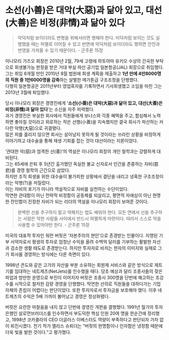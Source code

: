 # 소선(小善)은 대악(大惡)과 닮아 있고, 대선(大善)은 비정(非情)과 닮아 있다

> 악덕처럼 보이더라도 변형을 위해서라면 행해야 한다. 미덕처럼 보이는 것도 실행했을 때는 파멸로 이어질 수 있고 반면에 악덕처럼 보이더라도 행하면 안전과 번영을 가져올 수 있기 때문이다. - 군주론 15장

이나모리 가즈오 회장은 2010년 2월, 79세 고령에 하토야마 유키오 수상의 간곡한 부탁으로 회생불가능 판정을 받은 거대 부실 파산 공기업 일본항공(JAL) 회장으로 취임했다.  
그는 취임 6개월 만인 2010년 8월 법원에 회생 계획을 제출하고 **1년 만에 4만8000명의 직원 중 1만6000명을 감축**하는 살벌한 메가톤급 구조조정을 단행했다.  
다행히 일본항공은 2011년부터 영업흑자를 기록하면서 기사회생했고 소임을 마친 그는 2013년 3월에 퇴임했다.

당시 이나모리 회장은 경영진에게 ‘**소선(小善)은 대악(大惡)과 닮아 있고, 대선(大善)은 비정(非情)과 닮아 있다**’는 소신을 자주 피력했다.  
과거 경영진은 부실한 회사에서 직원들에게 보너스와 각종 혜택을 주고, 합심해서 노력하면 좋아질 것이라고 위로하는 작은 선행(小善)을 지속했지만 결국 회사가 파산하는 커다란 악행(大惡)으로 귀결됐다.  
많은 피를 흘리지 않으면 회사는 살아남지 못하게 될 것이라는 쓰라린 상황을 비정하게 이야기하고 대수술을 통해 재생 기회를 잡는 것이 대선이라는 지론이었다.

‘관대한 악(惡)과 엄격한 선(善)’의 역설은 이나모리 회장의 개인 철학과는 강렬하게 대비된다.  
그는 65세에 은퇴 후 5년간 출가했던 독실한 불교 신자로서 인간을 존중하는 자비(慈悲)를 경영 철학의 근간으로 삼았다.  
하지만 조직 회생을 위한 대수술이 불가피한 상황에서 결단을 내리고 냉혹한 구조조정이라는 악행(?)을 저질렀다.  
이는 자비의 포기가 아니라 역설적으로 자비를 실천하는 수단이었다.  
막연한 관대함이 아닌 전략적 비정함이 공동체를 되살리고, 평면적 자애심이 아닌 현명한 잔인함이 진정한 자비가 되는 리더의 역설을 이나모리 회장이 보여준 것이다.


> 완벽한 선을 추구하지 말고 악해지는 법도 배워야 한다. 모든 면에서 선을 추구하는 사람은 악한 사람들 사이에서 반드시 파멸하게 마련이다. 따라서 스스로 악을 사용할 수 있어야만 한다. - 군주론 15장

미국의 대표적 투자인 워런 버핏은 ‘자본주의의 현인’으로 존경받는 인물이다. 지명된 기부 서약자로서 평생의 투자로 엄청난 수익을 올려 수백억 달러를 기부하는 활발한 자선과 검소한 생활 태도로 존경받는다. 하지만 투자자로 비치는 현자의 이미지와 실제로 그가 회사를 경영하는 방식에는 다른 측면이 있다.

1998년 콘도와 같은 고가의 자산을 부분 소유하는 회원제 서비스와 같은 방식으로 제트기를 임대하는 네트제츠(NetJets)를 인수했을 때다. 당초 예상과 달리 조종사들의 잦은 파업과 방만한 운영으로 부진이 이어지자 버핏은 조종사 300명을 단번에 해고하는 초강수를 시작으로 철저한 감량 경영을 단행했다. 막연한 선의로 직원들을 대하다가는 기업 자체의 존립이 어렵다는 판단이었다. 또한 투자자로서 투자금을 보호해야 했다. 이후 네트제츠의 수익은 5배 가까이 불어났고 경영은 정상화됐다.

버핏은 요란한 마찰음을 내지 않고 단번에 경영진 개편을 결행했다. 1991년 월가의 투자은행인 살로먼브러더스를 인수하면서 부도덕한 핵심 인원 20여 명을 한순간에 정리했고, 1998년 코카콜라의 CEO 더글러스 이베스터도 역량이 부족하다고 판단되자 가차 없이 퇴진시켰다. 전기 작가 앨리스 슈뢰더는 “버핏의 현명함이나 인자함은 냉정함 때문에 더욱 빛을 발한 것이다.”고 평가했다.